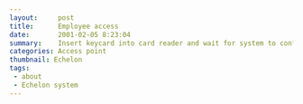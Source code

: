 ```yaml
---
layout:     post
title:      Employee access
date:       2001-02-05 8:23:04
summary:    Insert keycard into card reader and wait for system to confirm your data.
categories: Access point
thumbnail: Echelon
tags:
 - about
 - Echelon system
---
```

